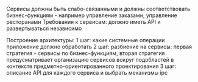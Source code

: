 Сервисы должны быть слабо-связанными и должны соответствовать бизнес-функциям - например управление заказами, управление ресторанами
Требования к сервисам: должно иметь API и развертываться независимо

Построение архитектуры:
1 шаг: какие системные операции приложение должно обработать
2 шаг: разбиение на сервисы: первая стратегия - сервисы по бизнес-функциям, вторая стратегия предусматривает организацию сервисов вокруг подобластей в контексте предмет­но-ориентированного проектирования
3 шаг: описание API для каждого сервиса и выбрать механизмы ipc